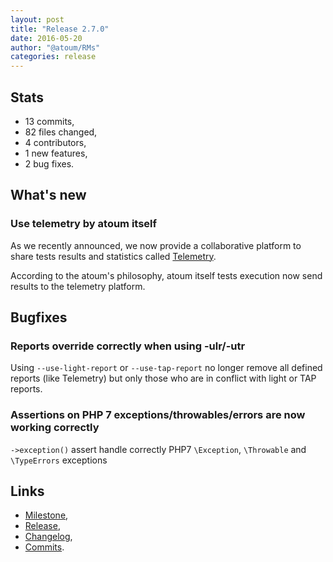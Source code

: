 ```yaml
---
layout: post
title: "Release 2.7.0"
date: 2016-05-20
author: "@atoum/RMs"
categories: release
---
```


## Stats

* 13 commits,
* 82 files changed,
* 4 contributors,
* 1 new features,
* 2 bug fixes.

## What's new

### Use telemetry by atoum itself

As we recently announced, we now provide a collaborative platform to share tests results and statistics called [Telemetry].

According to the atoum's philosophy, atoum itself tests execution now send results to the telemetry platform.

## Bugfixes

### Reports override correctly when using -ulr/-utr

Using `--use-light-report` or `--use-tap-report` no longer remove all defined reports (like Telemetry) but only those who are in conflict with light or TAP reports.

### Assertions on PHP 7 exceptions/throwables/errors are now working correctly

`->exception()` assert handle correctly PHP7 `\Exception`, `\Throwable` and `\TypeErrors` exceptions

## Links

* [Milestone][milestone],
* [Release][release],
* [Changelog][changelog],
* [Commits][commits].

[Telemetry]: http://atoum.org/news/2016/05/17/here-comes-the-telemetry.html
[milestone]: https://github.com/atoum/atoum/issues?q=milestone%3A2.7.0+is%3Aclosed
[release]: https://github.com/atoum/atoum/releases/tag/2.7.0
[changelog]: https://github.com/atoum/atoum/blob/master/CHANGELOG.md#270---2016-06-20
[commits]: https://github.com/atoum/atoum/compare/2.6.1...2.7.0
